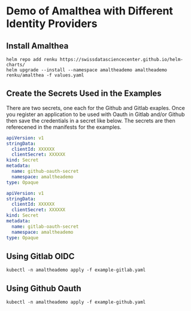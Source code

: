 # Demo of Amalthea with Different Identity Providers

## Install Amalthea
```
helm repo add renku https://swissdatasciencecenter.github.io/helm-charts/
helm upgrade --install --namespace amaltheademo amaltheademo renku/amalthea -f values.yaml
```

## Create the Secrets Used in the Examples

There are two secrets, one each for the Github and Gitlab exaples.
Once you register an application to be used with Oauth in Gitlab and/or
Github then save the credentials in a secret like below. The secrets
are then referecened in the manifests for the examples.

```yaml
apiVersion: v1
stringData:
  clientId: XXXXXX
  clientSecret: XXXXXX
kind: Secret
metadata:
  name: github-oauth-secret
  namespace: amaltheademo
type: Opaque
```

```yaml
apiVersion: v1
stringData:
  clientId: XXXXXX
  clientSecret: XXXXXX
kind: Secret
metadata:
  name: gitlab-oauth-secret
  namespace: amaltheademo
type: Opaque
```

## Using Gitlab OIDC
```
kubectl -n amaltheademo apply -f example-gitlab.yaml
```

## Using Github Oauth
```
kubectl -n amaltheademo apply -f example-github.yaml
```

